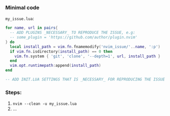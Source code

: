 ### Minimal code
`my_issue.lua`:

```lua
for name, url in pairs{
  -- ADD PLUGINS _NECESSARY_ TO REPRODUCE THE ISSUE, e.g:
  -- some_plugin = 'https://github.com/author/plugin.nvim'
} do
  local install_path = vim.fn.fnamemodify('nvim_issue/'..name, ':p')
  if vim.fn.isdirectory(install_path) == 0 then
    vim.fn.system { 'git', 'clone', '--depth=1', url, install_path }
  end
  vim.opt.runtimepath:append(install_path)
end

-- ADD INIT.LUA SETTINGS THAT IS _NECESSARY_ FOR REPRODUCING THE ISSUE
```

### Steps:
1. `nvim --clean -u my_issue.lua`
2. ...

